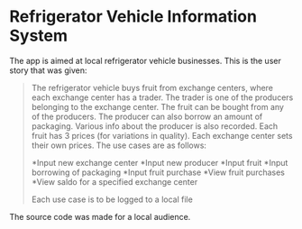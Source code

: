 # Refrigerator Vehicle Information System

The app is aimed at local refrigerator vehicle businesses. This is the user story that was given:

>The refrigerator vehicle buys fruit from exchange centers, where each exchange center has a trader. The trader is one of the producers belonging to the exchange center. The fruit can be bought from any of the producers. The producer can also borrow an amount of packaging. Various info about the producer is also recorded. Each fruit has 3 prices (for variations in quality). Each exchange center sets their own prices. The use cases are as follows:
>
> *Input new exchange center
> *Input new producer
> *Input fruit
> *Input borrowing of packaging
> *Input fruit purchase
> *View fruit purchases
> *View saldo for a specified exchange center
>
>Each use case is to be logged to a local file

The source code was made for a local audience.
